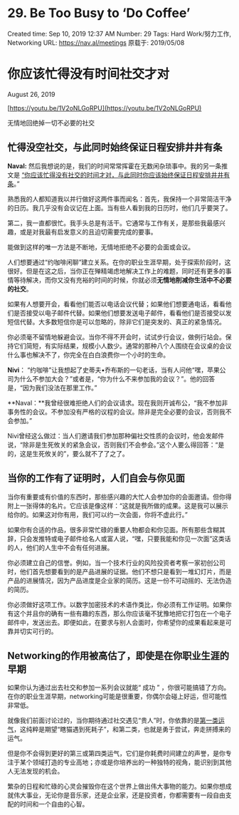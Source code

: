 # 29. Be Too Busy to ‘Do Coffee’

Created time: Sep 10, 2019 12:37 AM
Number: 29
Tags: Hard Work/努力工作, Networking
URL: https://nav.al/meetings
原载于: 2019/05/08

# 你应该忙得没有时间社交才对

August 26, 2019

[https://youtu.be/1V2oNLGoRPU](https://youtu.be/1V2oNLGoRPU)

无情地回绝掉一切不必要的社交

## **忙得没空社交，与此同时始终保证日程安排井井有条**

**Naval:** 然后我想说的是，我们的时间常常挥霍在无数闲杂琐事中。我的另一条推文是 [“你应该忙得没有社交的时间才对，与此同时你应该始终保证日程安排井井有条](https://twitter.com/naval/status/1002108466809323521?lang=en)。”

熟悉我的人都知道我以并行做好这两件事而闻名：首先，我保持一个非常简洁干净的日历。我几乎没有会议记在上面。当有些人看到我的日历时，他们几乎要哭了。

第二，我一直都很忙。我手头总是有活干。它通常与工作有关，是那些我最感兴趣，或是对我最有启发意义的且迫切需要完成的要事。

能做到这样的唯一方法是不断地，无情地拒绝不必要的会面或会议。

人们想要通过“约咖啡闲聊”建立关系。在你的职业生涯早期，处于探索阶段时，这很好。但是在这之后，当你正在殚精竭虑地解决工作上的难题，同时还有更多的事情等待解决，而你又没有充裕的时间的时候，你就必须**无情地削减你生活中不必要的社交**。

如果有人想要开会，看看他们能否以电话会议代替；如果他们想要通电话，看看他们是否接受以电子邮件代替。如果他们想要发送电子邮件，看看他们是否接受以发短信代替。大多数短信你是可以忽略的，除非它们是突发的、真正的紧急情况。

你必须毫不留情地躲避会议。当你不得不开会时，试试步行会议，做例行站会。保持它们简短，有实际结果，规模小人数少。通常的那种八个人围绕在会议桌的会议什么事也解决不了，你完全在白白浪费你一个小时的生命。

**Nivi**： “约咖啡”让我想起了史蒂夫•乔布斯的一句老话，当有人问他“嘿，苹果公司为什么不参加大会？”或者是，“你为什么不来参加我的会议？”。他的回答是，“因为我们没法在那里工作。”

**Naval：**我曾经很难拒绝人们的会议请求。现在我则开诚布公，“我不参加非事务性的会议。不参加没有严格的议程的会议。除非是完全必要的会议，否则我不会参加。”

Nivi曾经这么做过：当人们邀请我们参加那种偏社交性质的会议时，他会发邮件说，“除非是生死攸关的紧急会议，否则我们不会参会。”这个人要么得回答：“是的，这是生死攸关的”，要么就不了了之了。

## **当你的工作有了证明时，人们自会与你见面**

当你有重要或有价值的东西时，那些感兴趣的大忙人会参加你的会面邀请。但你得附上一张得体的名片。它应该是像这样：“这就是我所做的成果。这是我可以展示给你的。如果这对你有用，我们可以约一次会面，你将不虚此行。”

如果你有合适的作品，很多非常忙碌的重要人物都会和你见面。所有那些含糊其辞，只会发推特或电子邮件给名人或富人说，“嘿，只要我能和你见一次面”这类话的人，他们的人生中不会有任何进展。

你必须建立自己的信誉。例如，当一个技术行业的风险投资者考察一家初创公司时，他们首先想要看到的是产品进展的证据。他们不想只是看到一堆幻灯片，而是产品的进展情况，因为产品进度是企业家的简历。这是一份不可动摇的、无法伪造的简历。

你必须做好这项工作。以数字加密技术的术语作类比，你必须有工作证明。如果你有这个并且你的确有一些有趣的东西，那么你应该毫不犹豫地把它打包在一个电子邮件中，发送出去。即便如此，在要求与别人会面时，你希望你的成果看起来是可靠并切实可行的。

## **Networking的作用被高估了，即使是在你职业生涯的早期**

如果你认为通过出去社交和参加一系列会议就能“ 成功 ” ，你很可能搞错了方向。在你的职业生涯早期，networking可能是很重要，你偶尔会碰上好运，但可能性非常低。

就像我们前面讨论过的，当你期待通过社交遇见“贵人”时，你依靠的是[第一类运气](https://telegra.ph/04-Making-Money-Isnt-About-Luck-08-24)，这纯粹是期望“瞎猫遇到死耗子”，和第二类，也就是勇于尝试，奔走拼搏来的运气。

但是你不会得到更好的第三或第四类运气，它们是你耗费时间建立的声誉，是你专注于某个领域打造的专业高地；亦或是你培养出的一种独特的视角，能识别到其他人无法发现的机会。

繁杂的日程和忙碌的心灵会摧毁你在这个世界上做出伟大事物的能力。如果你想成就伟大事业，无论你是音乐家，还是企业家，还是投资者，你都需要有一段自由支配的时间和一个自由的心智。